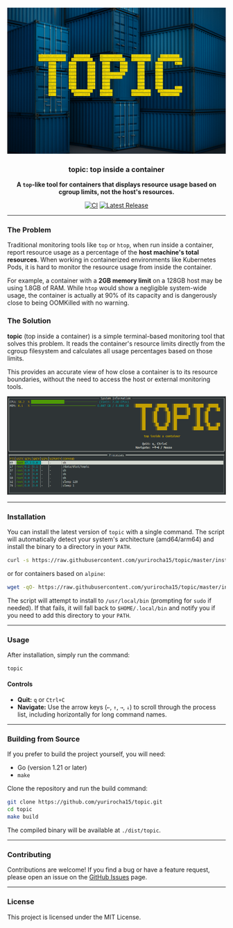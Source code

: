 <div align="center">

![TOPIC](./static/img/topic_title.png)


### topic: top inside a container

**A `top`-like tool for containers that displays resource usage based on cgroup limits, not the host's resources.**

[![CI](https://github.com/yurirocha15/topic/actions/workflows/ci.yml/badge.svg)](https://github.com/yurirocha15/topic/actions/workflows/ci.yml)
[![Latest Release](https://img.shields.io/github/v/release/yurirocha15/topic)](https://github.com/yurirocha15/topic/releases/latest)

</div>

---

### The Problem

Traditional monitoring tools like `top` or `htop`, when run inside a container, report resource usage as a percentage of the **host machine's total resources**. When working in containerized environments like Kubernetes Pods, it is hard to monitor the resource usage from inside the container.

For example, a container with a **2GB memory limit** on a 128GB host may be using 1.8GB of RAM. While `htop` would show a negligible system-wide usage, the container is actually at 90% of its capacity and is dangerously close to being OOMKilled with no warning.

### The Solution

**topic** (top inside a container) is a simple terminal-based monitoring tool that solves this problem. It reads the container's resource limits directly from the cgroup filesystem and calculates all usage percentages based on those limits.

This provides an accurate view of how close a container is to its resource boundaries, without the need to access the host or external monitoring tools.

![Screenshot of topic in action](./static/img/topic.png)

---

### Installation

You can install the latest version of `topic` with a single command. The script will automatically detect your system's architecture (amd64/arm64) and install the binary to a directory in your `PATH`.

```bash
curl -s https://raw.githubusercontent.com/yurirocha15/topic/master/install.sh | bash
```

or for containers based on `alpine`:
```bash
wget -qO- https://raw.githubusercontent.com/yurirocha15/topic/master/install.sh | sh
``` 

The script will attempt to install to `/usr/local/bin` (prompting for `sudo` if needed). If that fails, it will fall back to `$HOME/.local/bin` and notify you if you need to add this directory to your `PATH`.

---

### Usage

After installation, simply run the command:

```bash
topic
```

#### Controls

* **Quit:** `q` or `Ctrl+C`
* **Navigate:** Use the arrow keys (`←`, `↑`, `→`, `↓`) to scroll through the process list, including horizontally for long command names.

---

### Building from Source

If you prefer to build the project yourself, you will need:
* Go (version 1.21 or later)
* `make`

Clone the repository and run the build command:

```bash
git clone https://github.com/yurirocha15/topic.git
cd topic
make build
```

The compiled binary will be available at `./dist/topic`.

---

### Contributing

Contributions are welcome! If you find a bug or have a feature request, please open an issue on the [GitHub Issues](https://github.com/yurirocha15/topic/issues) page.

---

### License

This project is licensed under the MIT License.
